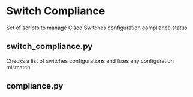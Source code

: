 # Switch Compliance

Set of scripts to manage Cisco Switches configuration compliance status

## switch_compliance.py

Checks a list of switches configurations and fixes any configuration mismatch

## compliance.py